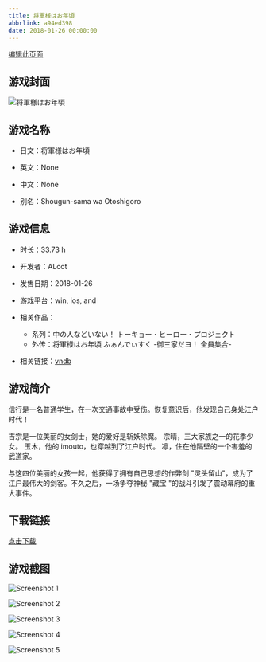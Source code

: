 ```yaml
---
title: 将軍様はお年頃
abbrlink: a94ed398
date: 2018-01-26 00:00:00
---
```

[编辑此页面](https://github.com/ACG-3/ADV3-source/blob/main/source/_posts/games/%E5%B0%86%E8%BB%8D%E6%A7%98%E3%81%AF%E3%81%8A%E5%B9%B4%E9%A0%83.md)

## 游戏封面

![将軍様はお年頃](https://pan.timero.xyz/d/onedrive/img_lib_001/%E5%B0%86%E8%BB%8D%E6%A7%98%E3%81%AF%E3%81%8A%E5%B9%B4%E9%A0%83_cover.avif)


## 游戏名称

- 日文：将軍様はお年頃
- 英文：None
- 中文：None

- 别名：Shougun-sama wa Otoshigoro


## 游戏信息

- 时长：33.73 h
- 开发者：ALcot
- 发售日期：2018-01-26
- 游戏平台：win, ios, and
- 相关作品：
   - 系列：中の人などいない！ トーキョー・ヒーロー・プロジェクト
   - 外传：将軍様はお年頃 ふぁんでぃすく -御三家だヨ！ 全員集合-

- 相关链接：[vndb](https://vndb.org/v21931)


## 游戏简介

信行是一名普通学生，在一次交通事故中受伤。恢复意识后，他发现自己身处江户时代！

吉宗是一位美丽的女剑士，她的爱好是斩妖除魔。
宗晴，三大家族之一的花季少女。
玉木，他的 imouto，也穿越到了江户时代。
凛，住在他隔壁的一个害羞的武道家。

与这四位美丽的女孩一起，他获得了拥有自己思想的作弊剑 "灵头留山"，成为了江户最伟大的剑客。不久之后，一场争夺神秘 "藏宝 "的战斗引发了震动幕府的重大事件。




## 下载链接

[点击下载](https://pan.timero.xyz/onedrive/adv_lib_001/%E5%B0%86%E8%BB%8D%E6%A7%98%E3%81%AF%E3%81%8A%E5%B9%B4%E9%A0%83)


## 游戏截图


![Screenshot 1](https://pan.timero.xyz/d/onedrive/img_lib_001/%E5%B0%86%E8%BB%8D%E6%A7%98%E3%81%AF%E3%81%8A%E5%B9%B4%E9%A0%83_Screenshot_1.avif)

![Screenshot 2](https://pan.timero.xyz/d/onedrive/img_lib_001/%E5%B0%86%E8%BB%8D%E6%A7%98%E3%81%AF%E3%81%8A%E5%B9%B4%E9%A0%83_Screenshot_2.avif)

![Screenshot 3](https://pan.timero.xyz/d/onedrive/img_lib_001/%E5%B0%86%E8%BB%8D%E6%A7%98%E3%81%AF%E3%81%8A%E5%B9%B4%E9%A0%83_Screenshot_3.avif)

![Screenshot 4](https://pan.timero.xyz/d/onedrive/img_lib_001/%E5%B0%86%E8%BB%8D%E6%A7%98%E3%81%AF%E3%81%8A%E5%B9%B4%E9%A0%83_Screenshot_4.avif)

![Screenshot 5](https://pan.timero.xyz/d/onedrive/img_lib_001/%E5%B0%86%E8%BB%8D%E6%A7%98%E3%81%AF%E3%81%8A%E5%B9%B4%E9%A0%83_Screenshot_5.avif)

